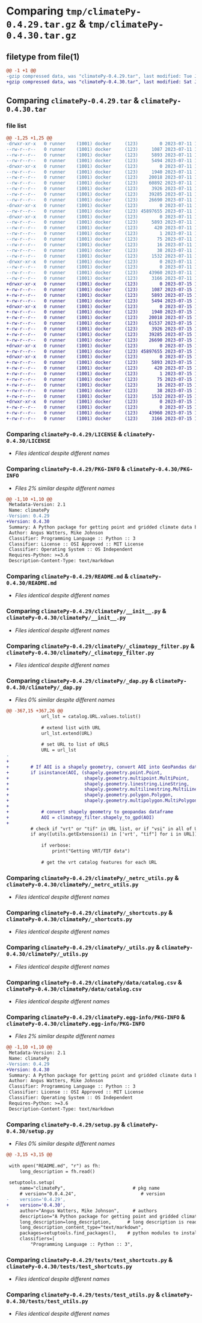 # Comparing `tmp/climatePy-0.4.29.tar.gz` & `tmp/climatePy-0.4.30.tar.gz`

## filetype from file(1)

```diff
@@ -1 +1 @@
-gzip compressed data, was "climatePy-0.4.29.tar", last modified: Tue Jul 11 19:37:08 2023, max compression
+gzip compressed data, was "climatePy-0.4.30.tar", last modified: Sat Jul 15 14:14:50 2023, max compression
```

## Comparing `climatePy-0.4.29.tar` & `climatePy-0.4.30.tar`

### file list

```diff
@@ -1,25 +1,25 @@
-drwxr-xr-x   0 runner    (1001) docker     (123)        0 2023-07-11 19:37:08.620567 climatePy-0.4.29/
--rw-r--r--   0 runner    (1001) docker     (123)     1087 2023-07-11 19:37:04.000000 climatePy-0.4.29/LICENSE
--rw-r--r--   0 runner    (1001) docker     (123)     5893 2023-07-11 19:37:08.620567 climatePy-0.4.29/PKG-INFO
--rw-r--r--   0 runner    (1001) docker     (123)     5494 2023-07-11 19:37:04.000000 climatePy-0.4.29/README.md
-drwxr-xr-x   0 runner    (1001) docker     (123)        0 2023-07-11 19:37:08.564567 climatePy-0.4.29/climatePy/
--rw-r--r--   0 runner    (1001) docker     (123)     1940 2023-07-11 19:37:04.000000 climatePy-0.4.29/climatePy/__init__.py
--rw-r--r--   0 runner    (1001) docker     (123)    20018 2023-07-11 19:37:04.000000 climatePy-0.4.29/climatePy/_climatepy_filter.py
--rw-r--r--   0 runner    (1001) docker     (123)    60892 2023-07-11 19:37:04.000000 climatePy-0.4.29/climatePy/_dap.py
--rw-r--r--   0 runner    (1001) docker     (123)     3926 2023-07-11 19:37:04.000000 climatePy-0.4.29/climatePy/_netrc_utils.py
--rw-r--r--   0 runner    (1001) docker     (123)    39285 2023-07-11 19:37:04.000000 climatePy-0.4.29/climatePy/_shortcuts.py
--rw-r--r--   0 runner    (1001) docker     (123)    26690 2023-07-11 19:37:04.000000 climatePy-0.4.29/climatePy/_utils.py
-drwxr-xr-x   0 runner    (1001) docker     (123)        0 2023-07-11 19:37:08.568568 climatePy-0.4.29/climatePy/data/
--rw-r--r--   0 runner    (1001) docker     (123) 45897655 2023-07-11 19:37:04.000000 climatePy-0.4.29/climatePy/data/catalog.csv
-drwxr-xr-x   0 runner    (1001) docker     (123)        0 2023-07-11 19:37:08.568568 climatePy-0.4.29/climatePy.egg-info/
--rw-r--r--   0 runner    (1001) docker     (123)     5893 2023-07-11 19:37:08.000000 climatePy-0.4.29/climatePy.egg-info/PKG-INFO
--rw-r--r--   0 runner    (1001) docker     (123)      420 2023-07-11 19:37:08.000000 climatePy-0.4.29/climatePy.egg-info/SOURCES.txt
--rw-r--r--   0 runner    (1001) docker     (123)        1 2023-07-11 19:37:08.000000 climatePy-0.4.29/climatePy.egg-info/dependency_links.txt
--rw-r--r--   0 runner    (1001) docker     (123)       75 2023-07-11 19:37:08.000000 climatePy-0.4.29/climatePy.egg-info/requires.txt
--rw-r--r--   0 runner    (1001) docker     (123)       16 2023-07-11 19:37:08.000000 climatePy-0.4.29/climatePy.egg-info/top_level.txt
--rw-r--r--   0 runner    (1001) docker     (123)       38 2023-07-11 19:37:08.620567 climatePy-0.4.29/setup.cfg
--rw-r--r--   0 runner    (1001) docker     (123)     1532 2023-07-11 19:37:06.000000 climatePy-0.4.29/setup.py
-drwxr-xr-x   0 runner    (1001) docker     (123)        0 2023-07-11 19:37:08.620567 climatePy-0.4.29/tests/
--rw-r--r--   0 runner    (1001) docker     (123)        0 2023-07-11 19:37:04.000000 climatePy-0.4.29/tests/__init__.py
--rw-r--r--   0 runner    (1001) docker     (123)    43960 2023-07-11 19:37:04.000000 climatePy-0.4.29/tests/test_shortcuts.py
--rw-r--r--   0 runner    (1001) docker     (123)     3166 2023-07-11 19:37:04.000000 climatePy-0.4.29/tests/test_utils.py
+drwxr-xr-x   0 runner    (1001) docker     (123)        0 2023-07-15 14:14:50.229277 climatePy-0.4.30/
+-rw-r--r--   0 runner    (1001) docker     (123)     1087 2023-07-15 14:14:46.000000 climatePy-0.4.30/LICENSE
+-rw-r--r--   0 runner    (1001) docker     (123)     5893 2023-07-15 14:14:50.229277 climatePy-0.4.30/PKG-INFO
+-rw-r--r--   0 runner    (1001) docker     (123)     5494 2023-07-15 14:14:46.000000 climatePy-0.4.30/README.md
+drwxr-xr-x   0 runner    (1001) docker     (123)        0 2023-07-15 14:14:50.185278 climatePy-0.4.30/climatePy/
+-rw-r--r--   0 runner    (1001) docker     (123)     1940 2023-07-15 14:14:46.000000 climatePy-0.4.30/climatePy/__init__.py
+-rw-r--r--   0 runner    (1001) docker     (123)    20018 2023-07-15 14:14:46.000000 climatePy-0.4.30/climatePy/_climatepy_filter.py
+-rw-r--r--   0 runner    (1001) docker     (123)    61537 2023-07-15 14:14:46.000000 climatePy-0.4.30/climatePy/_dap.py
+-rw-r--r--   0 runner    (1001) docker     (123)     3926 2023-07-15 14:14:46.000000 climatePy-0.4.30/climatePy/_netrc_utils.py
+-rw-r--r--   0 runner    (1001) docker     (123)    39285 2023-07-15 14:14:46.000000 climatePy-0.4.30/climatePy/_shortcuts.py
+-rw-r--r--   0 runner    (1001) docker     (123)    26690 2023-07-15 14:14:46.000000 climatePy-0.4.30/climatePy/_utils.py
+drwxr-xr-x   0 runner    (1001) docker     (123)        0 2023-07-15 14:14:50.185278 climatePy-0.4.30/climatePy/data/
+-rw-r--r--   0 runner    (1001) docker     (123) 45897655 2023-07-15 14:14:46.000000 climatePy-0.4.30/climatePy/data/catalog.csv
+drwxr-xr-x   0 runner    (1001) docker     (123)        0 2023-07-15 14:14:50.185278 climatePy-0.4.30/climatePy.egg-info/
+-rw-r--r--   0 runner    (1001) docker     (123)     5893 2023-07-15 14:14:50.000000 climatePy-0.4.30/climatePy.egg-info/PKG-INFO
+-rw-r--r--   0 runner    (1001) docker     (123)      420 2023-07-15 14:14:50.000000 climatePy-0.4.30/climatePy.egg-info/SOURCES.txt
+-rw-r--r--   0 runner    (1001) docker     (123)        1 2023-07-15 14:14:50.000000 climatePy-0.4.30/climatePy.egg-info/dependency_links.txt
+-rw-r--r--   0 runner    (1001) docker     (123)       75 2023-07-15 14:14:50.000000 climatePy-0.4.30/climatePy.egg-info/requires.txt
+-rw-r--r--   0 runner    (1001) docker     (123)       16 2023-07-15 14:14:50.000000 climatePy-0.4.30/climatePy.egg-info/top_level.txt
+-rw-r--r--   0 runner    (1001) docker     (123)       38 2023-07-15 14:14:50.229277 climatePy-0.4.30/setup.cfg
+-rw-r--r--   0 runner    (1001) docker     (123)     1532 2023-07-15 14:14:48.000000 climatePy-0.4.30/setup.py
+drwxr-xr-x   0 runner    (1001) docker     (123)        0 2023-07-15 14:14:50.229277 climatePy-0.4.30/tests/
+-rw-r--r--   0 runner    (1001) docker     (123)        0 2023-07-15 14:14:46.000000 climatePy-0.4.30/tests/__init__.py
+-rw-r--r--   0 runner    (1001) docker     (123)    43960 2023-07-15 14:14:46.000000 climatePy-0.4.30/tests/test_shortcuts.py
+-rw-r--r--   0 runner    (1001) docker     (123)     3166 2023-07-15 14:14:46.000000 climatePy-0.4.30/tests/test_utils.py
```

### Comparing `climatePy-0.4.29/LICENSE` & `climatePy-0.4.30/LICENSE`

 * *Files identical despite different names*

### Comparing `climatePy-0.4.29/PKG-INFO` & `climatePy-0.4.30/PKG-INFO`

 * *Files 2% similar despite different names*

```diff
@@ -1,10 +1,10 @@
 Metadata-Version: 2.1
 Name: climatePy
-Version: 0.4.29
+Version: 0.4.30
 Summary: A Python package for getting point and gridded climate data by AOI
 Author: Angus Watters, Mike Johnson
 Classifier: Programming Language :: Python :: 3
 Classifier: License :: OSI Approved :: MIT License
 Classifier: Operating System :: OS Independent
 Requires-Python: >=3.6
 Description-Content-Type: text/markdown
```

### Comparing `climatePy-0.4.29/README.md` & `climatePy-0.4.30/README.md`

 * *Files identical despite different names*

### Comparing `climatePy-0.4.29/climatePy/__init__.py` & `climatePy-0.4.30/climatePy/__init__.py`

 * *Files identical despite different names*

### Comparing `climatePy-0.4.29/climatePy/_climatepy_filter.py` & `climatePy-0.4.30/climatePy/_climatepy_filter.py`

 * *Files identical despite different names*

### Comparing `climatePy-0.4.29/climatePy/_dap.py` & `climatePy-0.4.30/climatePy/_dap.py`

 * *Files 0% similar despite different names*

```diff
@@ -367,15 +367,26 @@
             url_lst = catalog.URL.values.tolist()
 
             # extend list with URL
             url_lst.extend(URL)
 
             # set URL to list of URLS
             URL = url_lst
-
+            
+        # If AOI is a shapely geometry, convert AOI into GeoPandas dataframe 
+        if isinstance(AOI, (shapely.geometry.point.Point, 
+                            shapely.geometry.multipoint.MultiPoint,
+                            shapely.geometry.linestring.LineString, 
+                            shapely.geometry.multilinestring.MultiLineString, 
+                            shapely.geometry.polygon.Polygon, 
+                            shapely.geometry.multipolygon.MultiPolygon)):
+            
+            # convert shapely geometry to geopandas dataframe
+            AOI = climatepy_filter.shapely_to_gpd(AOI)
+            
         # check if "vrt" or "tif" in URL list, or if "vsi" in all of URL list
         if any([utils.getExtension(i) in ['vrt', "tif"] for i in URL]) or all(["vsi" in i for i in URL]):
 
             if verbose:
                 print("Getting VRT/TIF data")
                 
             # get the vrt catalog features for each URL
```

### Comparing `climatePy-0.4.29/climatePy/_netrc_utils.py` & `climatePy-0.4.30/climatePy/_netrc_utils.py`

 * *Files identical despite different names*

### Comparing `climatePy-0.4.29/climatePy/_shortcuts.py` & `climatePy-0.4.30/climatePy/_shortcuts.py`

 * *Files identical despite different names*

### Comparing `climatePy-0.4.29/climatePy/_utils.py` & `climatePy-0.4.30/climatePy/_utils.py`

 * *Files identical despite different names*

### Comparing `climatePy-0.4.29/climatePy/data/catalog.csv` & `climatePy-0.4.30/climatePy/data/catalog.csv`

 * *Files identical despite different names*

### Comparing `climatePy-0.4.29/climatePy.egg-info/PKG-INFO` & `climatePy-0.4.30/climatePy.egg-info/PKG-INFO`

 * *Files 2% similar despite different names*

```diff
@@ -1,10 +1,10 @@
 Metadata-Version: 2.1
 Name: climatePy
-Version: 0.4.29
+Version: 0.4.30
 Summary: A Python package for getting point and gridded climate data by AOI
 Author: Angus Watters, Mike Johnson
 Classifier: Programming Language :: Python :: 3
 Classifier: License :: OSI Approved :: MIT License
 Classifier: Operating System :: OS Independent
 Requires-Python: >=3.6
 Description-Content-Type: text/markdown
```

### Comparing `climatePy-0.4.29/setup.py` & `climatePy-0.4.30/setup.py`

 * *Files 0% similar despite different names*

```diff
@@ -3,15 +3,15 @@
 
 with open("README.md", "r") as fh:
     long_description = fh.read()
 
 setuptools.setup(
     name="climatePy",                         # pkg name
     # version="0.0.4.24",                        # version
-    version='0.4.29',
+    version='0.4.30',
     author="Angus Watters, Mike Johnson",     # authors
     description="A Python package for getting point and gridded climate data by AOI",
     long_description=long_description,      # long description is read from the the readme file
     long_description_content_type="text/markdown",
     packages=setuptools.find_packages(),    # python modules to install
     classifiers=[
         "Programming Language :: Python :: 3",
```

### Comparing `climatePy-0.4.29/tests/test_shortcuts.py` & `climatePy-0.4.30/tests/test_shortcuts.py`

 * *Files identical despite different names*

### Comparing `climatePy-0.4.29/tests/test_utils.py` & `climatePy-0.4.30/tests/test_utils.py`

 * *Files identical despite different names*

